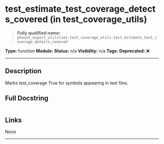 # test_estimate_test_coverage_detects_covered (in test_coverage_utils)
> **Fully qualified name:** `phase2_export_utilities.test_coverage_utils.test_estimate_test_coverage_detects_covered`

**Type:** function
**Module:** 
**Status:** n/a
**Visibility:** n/a
**Tags:** 
**Deprecated:** ❌

---

## Description
Marks test_coverage True for symbols appearing in test files.

## Full Docstring
```

```

## Links
None

---
